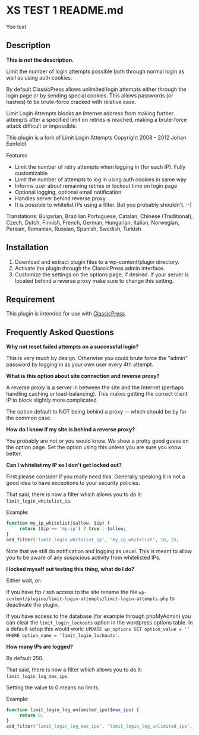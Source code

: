 # XS TEST 1 README.md

Yoo text

## Description

**This is not the description.**

Limit the number of login attempts possible both through normal login as well as using auth cookies.

By default ClassicPress allows unlimited login attempts either through the login page or by sending special cookies. This allows passwords (or hashes) to be brute-force cracked with relative ease.

Limit Login Attempts blocks an Internet address from making further attempts after a specified limit on retries is reached, making a brute-force attack difficult or impossible.

This plugin is a fork of Limit Login Attempts Copyright 2008 - 2012 Johan Eenfeldt

Features

- Limit the number of retry attempts when logging in (for each IP). Fully customizable
- Limit the number of attempts to log in using auth cookies in same way
- Informs user about remaining retries or lockout time on login page
- Optional logging, optional email notification
- Handles server behind reverse proxy
- It is possible to whitelist IPs using a filter. But you probably shouldn't. :-)

Translations: Bulgarian, Brazilian Portuguese, Catalan, Chinese (Traditional), Czech, Dutch, Finnish, French, German, Hungarian, Italian, Norwegian, Persian, Romanian, Russian, Spanish, Swedish, Turkish

## Installation

1. Download and extract plugin files to a wp-content/plugin directory.
2. Activate the plugin through the ClassicPress admin interface.
3. Customize the settings on the options page, if desired. If your server is located behind a reverse proxy make sure to change this setting.

## Requirement

This plugin is intended for use with [ClassicPress](https://www.classicpress.net/).

## <a name="faq"></a> Frequently Asked Questions

**Why not reset failed attempts on a successful login?**

This is very much by design. Otherwise you could brute force the "admin" password by logging in as your own user every 4th attempt.

**What is this option about site connection and reverse proxy?**

A reverse proxy is a server in between the site and the Internet (perhaps handling caching or load-balancing). This makes getting the correct client IP to block slightly more complicated.

The option default to NOT being behind a proxy -- which should be by far the common case.

**How do I know if my site is behind a reverse proxy?**

You probably are not or you would know. We show a pretty good guess on the option page. Set the option using this unless you are sure you know better.

**Can I whitelist my IP so I don't get locked out?**

First please consider if you really need this. Generally speaking it is not a good idea to have exceptions to your security policies.

That said, there is now a filter which allows you to do it: `limit_login_whitelist_ip`.

Example:

```php
function my_ip_whitelist($allow, $ip) {
	 return ($ip == 'my-ip') ? true : $allow;
}
add_filter('limit_login_whitelist_ip', 'my_ip_whitelist', 10, 2);
```

Note that we still do notification and logging as usual. This is meant to allow you to be aware of any suspicious activity from whitelisted IPs.

**I locked myself out testing this thing, what do I do?**

Either wait, or:

If you have ftp / ssh access to the site rename the file `wp-content/plugins/limit-login-attempts/limit-login-attempts.php` to deactivate the plugin.

If you have access to the database (for example through phpMyAdmin) you can clear the `limit_login_lockouts` option in the wordpress options table. In a default setup this would work: `UPDATE wp_options SET option_value = '' WHERE option_name = 'limit_login_lockouts'`.

**How many IPs are logged?**

By default 250.

That said, there is now a filter which allows you to do it: `limit_login_log_max_ips`.

Setting the value to 0 means no limits.

Example:

```php
function limit_login_log_unlimited_ips($max_ips) {
	 return 0;
}
add_filter('limit_login_log_max_ips', 'limit_login_log_unlimited_ips', 10, 2);
```
